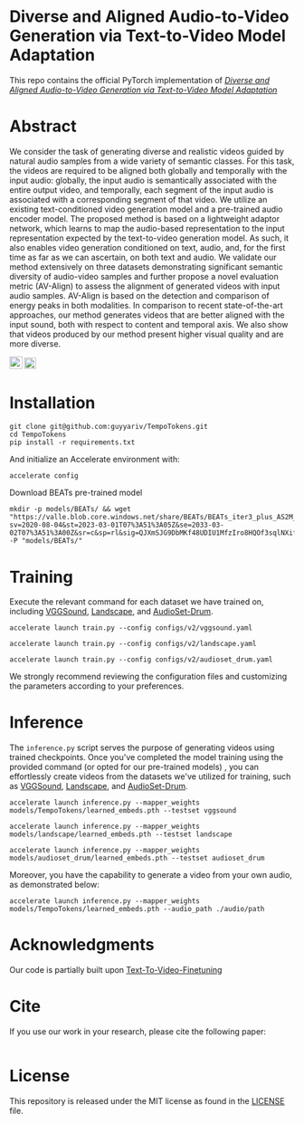 # Diverse and Aligned Audio-to-Video Generation via Text-to-Video Model Adaptation
This repo contains the official PyTorch implementation of  [*Diverse and Aligned Audio-to-Video Generation via Text-to-Video Model Adaptation*](https://pages.cs.huji.ac.il/adiyoss-lab/TempoTokens/)

# Abstract
We consider the task of generating diverse and realistic videos guided by natural audio samples from
a wide variety of semantic classes. For this task, the videos are required to be aligned both
globally and temporally with the input audio: globally, the input audio is semantically associated
with the entire output video, and temporally, each segment of the input audio is associated with a
corresponding segment of that video. We utilize an existing text-conditioned video generation model
and a pre-trained audio encoder model. The proposed method is based on a lightweight adaptor network,
which learns to map the audio-based representation to the input representation expected by the
text-to-video generation model. As such, it also enables video generation conditioned on text, audio,
and, for the first time as far as we can ascertain, on both text and audio.
We validate our method extensively on three datasets demonstrating significant semantic diversity
of audio-video samples and further propose a novel evaluation metric (AV-Align) to assess
the alignment of generated videos with input audio samples. AV-Align is based on the detection and
comparison of energy peaks in both modalities. In comparison to recent state-of-the-art approaches,
our method generates videos that are better aligned with the input sound, both with respect to
content and temporal axis. We also show that videos produced by our method present higher visual
quality and are more diverse.

<a href="https://arxiv.org/abs/XXXXX"><img src="https://img.shields.io/badge/arXiv-XXXXX-b31b1b.svg" height=22.5></a>
<a href="https://pages.cs.huji.ac.il/adiyoss-lab/TempoTokens/"><img src="https://img.shields.io/static/v1?label=Project&message=Website&color=red" height=20.5></a> 

[//]: # ([![Hugging Face Spaces]&#40;https://img.shields.io/badge/%F0%9F%A4%97%20Hugging%20Face-Spaces-blue&#41;]&#40;https://huggingface.co/spaces/GuyYariv/AudioToken&#41;)

# Installation
```
git clone git@github.com:guyyariv/TempoTokens.git
cd TempoTokens
pip install -r requirements.txt
```
And initialize an Accelerate environment with:
```angular2html
accelerate config
```
Download BEATs pre-trained model 
```
mkdir -p models/BEATs/ && wget "https://valle.blob.core.windows.net/share/BEATs/BEATs_iter3_plus_AS2M_finetuned_on_AS2M_cpt2.pt?sv=2020-08-04&st=2023-03-01T07%3A51%3A05Z&se=2033-03-02T07%3A51%3A00Z&sr=c&sp=rl&sig=QJXmSJG9DbMKf48UDIU1MfzIro8HQOf3sqlNXiflY1I%3D" -P "models/BEATs/"
```

# Training
Execute the relevant command for each dataset we have trained on, including [VGGSound](https://huggingface.co/datasets/Loie/VGGSound/tree/main), [Landscape](https://drive.google.com/drive/folders/14A1zaQI5EfShlv3QirgCGeNFzZBzQ3lq), and [AudioSet-Drum](https://www.dropbox.com/s/7ykgybrc8nb3lgf/AudioSet_Drums.zip?dl=0).
```angular2html
accelerate launch train.py --config configs/v2/vggsound.yaml
```
```angular2html
accelerate launch train.py --config configs/v2/landscape.yaml
```
```angular2html
accelerate launch train.py --config configs/v2/audioset_drum.yaml
```
We strongly recommend reviewing the configuration files and customizing the parameters according to your preferences.

# Inference

The ```inference.py``` script serves the purpose of generating videos using trained checkpoints.
Once you've completed the model training using the provided command (or opted for our pre-trained models)
, you can effortlessly create videos from the datasets we've utilized for training, such as
[VGGSound](https://huggingface.co/datasets/Loie/VGGSound/tree/main), 
[Landscape](https://drive.google.com/drive/folders/14A1zaQI5EfShlv3QirgCGeNFzZBzQ3lq), 
and [AudioSet-Drum](https://www.dropbox.com/s/7ykgybrc8nb3lgf/AudioSet_Drums.zip?dl=0).
```angular2html
accelerate launch inference.py --mapper_weights models/TempoTokens/learned_embeds.pth --testset vggsound
```
```angular2html
accelerate launch inference.py --mapper_weights models/landscape/learned_embeds.pth --testset landscape
```
```angular2html
accelerate launch inference.py --mapper_weights models/audioset_drum/learned_embeds.pth --testset audioset_drum
```
Moreover, you have the capability to generate a video from your own audio, as demonstrated below:
```angular2html
accelerate launch inference.py --mapper_weights models/TempoTokens/learned_embeds.pth --audio_path ./audio/path
```

# Acknowledgments
Our code is partially built upon [Text-To-Video-Finetuning](https://github.com/ExponentialML/Text-To-Video-Finetuning)

# Cite
If you use our work in your research, please cite the following paper:
```
```

# License
This repository is released under the MIT license as found in the [LICENSE](LICENSE) file. 

